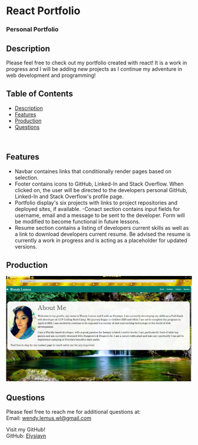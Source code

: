 # React Portfolio

### Personal Portfolio

## Description

Please feel free to check out my portfolio created with react! It is a work in progress and I will be adding new projects as I continue my adventure in web development and programming! 

## Table of Contents

- [Description](#Description)
- [Features](#Features)
- [Production](#Production)
- [Questions](#Questions)

<br>

## Features

- Navbar containes links that conditionally render pages based on selection. 
- Footer contains icons to GitHub, Linked-In and Stack Overflow. When clicked on, the user will be directed to the developers personal GitHub, Linked-In and Stack Overflow's profile page.
- Portfolio display's six projects with links to project repositories and deployed sites, if available.
-Conact section contains input fields for username, email and a message to be sent to the developer. Form will be modified to become functional in future lessons. 
- Resume section contains a listing of developers current skills as well as a link to download developers current resume. Be advised the resume is currently a work in progress and is acting as a placeholder for updated versions. 

## Production

[![Wendy-Lemus](/src/assets/images/screenshot.png)](https://elysiayn.github.io/Wendy-Lemus/)

## Questions

Please feel free to reach me for additional questions at:
<br>
Email: wendy.lemus.wl@gmail.com 

Visit my GitHub!
<br>
GitHub: [Elysiayn](https://github.com/Elysiayn)
